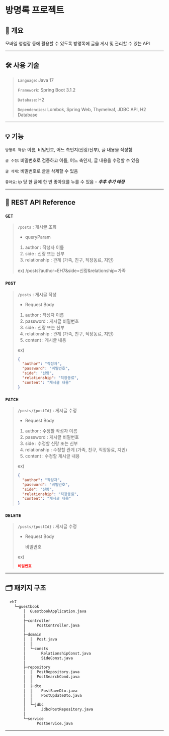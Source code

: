방명록 프로젝트
==========

## 💬 개요
모바일 청첩장 등에 활용할 수 있도록 방명록에 글을 게시 및 관리할 수 있는 API

----------

## 🛠 사용 기술
> `Language`: Java 17
>
> `Framework`: Spring Boot 3.1.2
> 
> `Database`: H2
> 
> `Dependencies`: Lombok, Spring Web, Thymeleaf, JDBC API, H2 Database

----------

## 💡 기능
`방명록 작성`: 이름, 비밀번호, 어느 측인지(신랑/신부), 글 내용을 작성함

`글 수정`: 비밀번호로 검증하고 이름, 어느 측인지, 글 내용을 수정할 수 있음

`글 삭제`: 비밀번호로 글을 삭제할 수 있음

`좋아요`: ip 당 한 글에 한 번 좋아요를 누를 수 있음 - ***추후 추가 예정***

----------

## 🚪 REST API Reference

### `GET`
> `/posts` : 게시글 조회<br>
> - queryParam
> 1. author : 작성자 이름
> 2. side : 신랑 또는 신부
> 3. relationship : 관계 (가족, 친구, 직장동료, 지인)
> 
> ex) /posts?author=EH7&side=신랑&relationship=가족

### `POST`
> `/posts` : 게시글 작성<br>
> - Request Body
> 1. author : 작성자 이름
> 2. password : 게시글 비밀번호
> 3. side : 신랑 또는 신부
> 4. relationship : 관계 (가족, 친구, 직장동료, 지인)
> 5. content : 게시글 내용
> 
> ex)
> ```json
> {
>   "author": "작성자",
>   "password": "비밀번호",
>   "side": "신랑",
>   "relationship": "직장동료",
>   "content": "게시글 내용"
> }
> ```

### `PATCH`
> `/posts/{postId}` : 게시글 수정<br>
> - Request Body
> 1. author : 수정할 작성자 이름
> 2. password : 게시글 비밀번호
> 3. side : 수정할 신랑 또는 신부
> 4. relationship : 수정할 관계 (가족, 친구, 직장동료, 지인)
> 5. content : 수정할 게시글 내용
> 
> ex)
> ```json
> {
>   "author": "작성자",
>   "password": "비밀번호",
>   "side": "신랑",
>   "relationship": "직장동료",
>   "content": "게시글 내용"
> }
> ```

### `DELETE`
> `/posts/{postId}` : 게시글 수정<br>
> - Request Body
> 
>   비밀번호
> 
> ex)
> ```json
> 비밀번호
> ```

----------

## 🗂 패키지 구조

```bash
  eh7
    └─guestbook
        │  GuestbookApplication.java
        │  
        ├─controller
        │     PostController.java
        │      
        ├─domain
        │  │  Post.java
        │  │  
        │  └─consts
        │       RelationshipConst.java
        │       SideConst.java
        │          
        ├─repository
        │  │  PostRepository.java
        │  │  PostSearchCond.java
        │  │  
        │  ├─dto
        │  │    PostSaveDto.java
        │  │    PostUpdateDto.java
        │  │      
        │  └─jdbc
        │       JdbcPostRepository.java
        │          
        └─service
              PostService.java
```

----------
